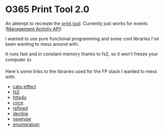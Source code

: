 # O365 Print Tool 2.0

An attempt to recreate the [print tool](https://bitbucket.org/firelayers/o365-print/src/master/). Currently just works for events ([Management Activity API](https://docs.microsoft.com/en-us/office/office-365-management-api/office-365-management-activity-api-reference))

I wanted to use pure functional programming and some cool libraries I've been wanting to mess around with.

It runs fast and in constant memory thanks to fs2, so it won't freeze your computer 👍

Here's some links to the libraries used for the FP stack I wanted to mess with:

- [cats-effect](https://typelevel.org/cats-effect/)
- [fs2](https://fs2.io/)
- [http4s](https://http4s.org/v0.21/)
- [circe](https://circe.github.io/circe/)
- [refined](https://github.com/fthomas/refined#refined-simple-refinement-types-for-scala)
- [decline](http://ben.kirw.in/decline/)
- [newtype](https://github.com/estatico/scala-newtype#newtype)
- [enumeratum](https://github.com/lloydmeta/enumeratum#enumeratum------)

